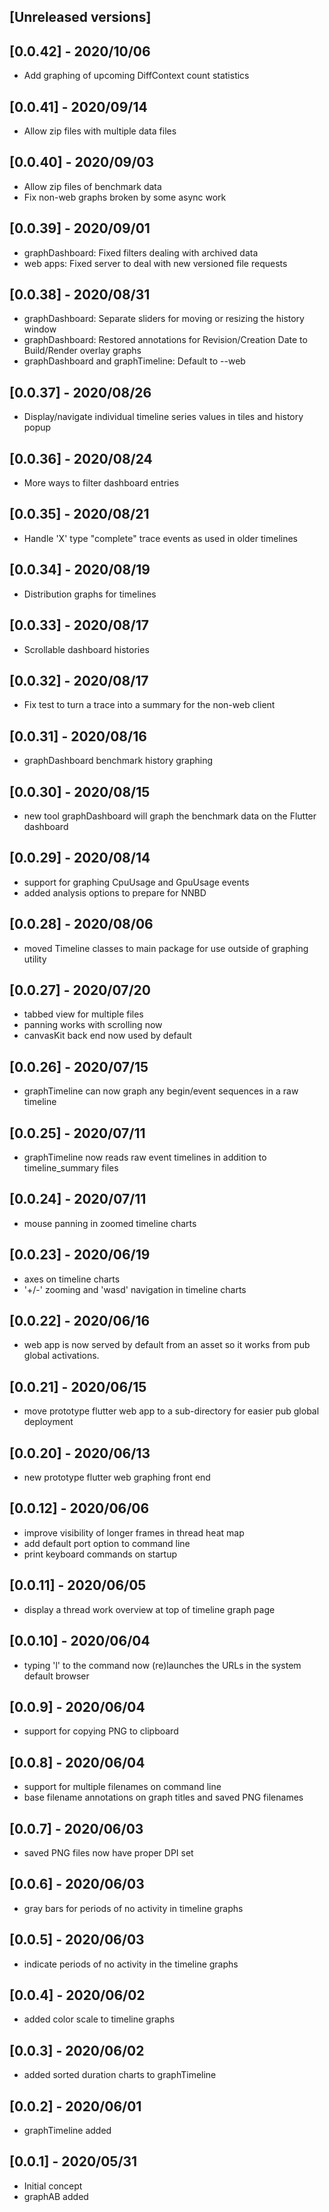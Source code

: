 ## [Unreleased versions]

## [0.0.42] - 2020/10/06

* Add graphing of upcoming DiffContext count statistics

## [0.0.41] - 2020/09/14

* Allow zip files with multiple data files

## [0.0.40] - 2020/09/03

* Allow zip files of benchmark data
* Fix non-web graphs broken by some async work

## [0.0.39] - 2020/09/01

* graphDashboard: Fixed filters dealing with archived data
* web apps: Fixed server to deal with new versioned file requests

## [0.0.38] - 2020/08/31

* graphDashboard: Separate sliders for moving or resizing the history window
* graphDashboard: Restored annotations for Revision/Creation Date to Build/Render overlay graphs
* graphDashboard and graphTimeline: Default to --web

## [0.0.37] - 2020/08/26

* Display/navigate individual timeline series values in tiles and history popup

## [0.0.36] - 2020/08/24

* More ways to filter dashboard entries

## [0.0.35] - 2020/08/21

* Handle 'X' type "complete" trace events as used in older timelines

## [0.0.34] - 2020/08/19

* Distribution graphs for timelines

## [0.0.33] - 2020/08/17

* Scrollable dashboard histories

## [0.0.32] - 2020/08/17

* Fix test to turn a trace into a summary for the non-web client

## [0.0.31] - 2020/08/16

* graphDashboard benchmark history graphing

## [0.0.30] - 2020/08/15

* new tool graphDashboard will graph the benchmark data on the Flutter dashboard

## [0.0.29] - 2020/08/14

* support for graphing CpuUsage and GpuUsage events
* added analysis options to prepare for NNBD

## [0.0.28] - 2020/08/06

* moved Timeline classes to main package for use outside of graphing utility

## [0.0.27] - 2020/07/20

* tabbed view for multiple files
* panning works with scrolling now
* canvasKit back end now used by default

## [0.0.26] - 2020/07/15

* graphTimeline can now graph any begin/event sequences in a raw timeline

## [0.0.25] - 2020/07/11

* graphTimeline now reads raw event timelines in addition to timeline_summary files

## [0.0.24] - 2020/07/11

* mouse panning in zoomed timeline charts

## [0.0.23] - 2020/06/19

* axes on timeline charts
* '+/-' zooming and 'wasd' navigation in timeline charts

## [0.0.22] - 2020/06/16

* web app is now served by default from an asset so it works from pub global activations.

## [0.0.21] - 2020/06/15

* move prototype flutter web app to a sub-directory for easier pub global deployment

## [0.0.20] - 2020/06/13

* new prototype flutter web graphing front end

## [0.0.12] - 2020/06/06

* improve visibility of longer frames in thread heat map
* add default port option to command line
* print keyboard commands on startup

## [0.0.11] - 2020/06/05

* display a thread work overview at top of timeline graph page

## [0.0.10] - 2020/06/04

* typing 'l' to the command now (re)launches the URLs in the system default browser

## [0.0.9] - 2020/06/04

* support for copying PNG to clipboard

## [0.0.8] - 2020/06/04

* support for multiple filenames on command line
* base filename annotations on graph titles and saved PNG filenames

## [0.0.7] - 2020/06/03

* saved PNG files now have proper DPI set

## [0.0.6] - 2020/06/03

* gray bars for periods of no activity in timeline graphs

## [0.0.5] - 2020/06/03

* indicate periods of no activity in the timeline graphs

## [0.0.4] - 2020/06/02

* added color scale to timeline graphs

## [0.0.3] - 2020/06/02

* added sorted duration charts to graphTimeline

## [0.0.2] - 2020/06/01

* graphTimeline added

## [0.0.1] - 2020/05/31

* Initial concept
* graphAB added
